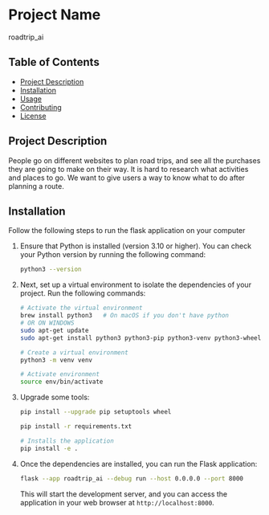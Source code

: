 # Project Name

roadtrip_ai

## Table of Contents

- [Project Description](#project-description)
- [Installation](#installation)
- [Usage](#usage)
- [Contributing](#contributing)
- [License](#license)

## Project Description

People go on different websites to plan road trips, and see all the purchases they are going to make on their way. It is hard to research what activities and places to go. We want to give users a way to know what to do after planning a route.

## Installation

Follow the following steps to run the flask application on your computer

1. Ensure that Python is installed (version 3.10 or higher). You can check your Python version by running the following command:

    ```bash
    python3 --version
    ```

2. Next, set up a virtual environment to isolate the dependencies of your project. Run the following commands:

    ```bash
    # Activate the virtual environment
    brew install python3   # On macOS if you don't have python
    # OR ON WINDOWS
    sudo apt-get update
    sudo apt-get install python3 python3-pip python3-venv python3-wheel python3-setuptools

    # Create a virtual environment
    python3 -m venv venv

    # Activate environment
    source env/bin/activate
    ```

3. Upgrade some tools:

    ```bash
    pip install --upgrade pip setuptools wheel

    pip install -r requirements.txt

    # Installs the application
    pip install -e . 
    ```

4. Once the dependencies are installed, you can run the Flask application:

    ```bash
    flask --app roadtrip_ai --debug run --host 0.0.0.0 --port 8000
    ```

   This will start the development server, and you can access the application in your web browser at `http://localhost:8000`.




